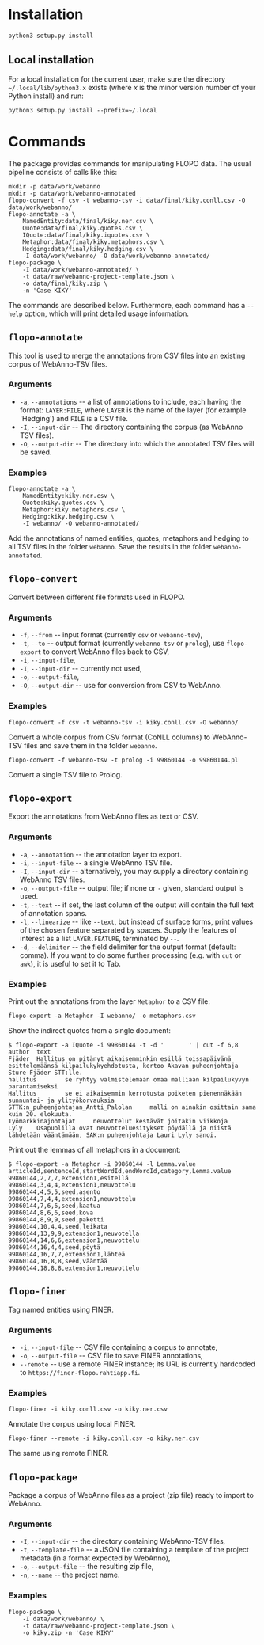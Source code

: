 # Installation

```
python3 setup.py install
```

## Local installation

For a local installation for the current user, make sure the directory
`~/.local/lib/python3.x` exists (where *x* is the minor version number of your
Python install) and run:

```
python3 setup.py install --prefix=~/.local
```

# Commands

The package provides commands for manipulating FLOPO data. The usual pipeline
consists of calls like this:
```
mkdir -p data/work/webanno
mkdir -p data/work/webanno-annotated
flopo-convert -f csv -t webanno-tsv -i data/final/kiky.conll.csv -O data/work/webanno/
flopo-annotate -a \
	NamedEntity:data/final/kiky.ner.csv \
	Quote:data/final/kiky.quotes.csv \
	IQuote:data/final/kiky.iquotes.csv \
	Metaphor:data/final/kiky.metaphors.csv \
	Hedging:data/final/kiky.hedging.csv \
	-I data/work/webanno/ -O data/work/webanno-annotated/
flopo-package \
	-I data/work/webanno-annotated/ \
	-t data/raw/webanno-project-template.json \
	-o data/final/kiky.zip \
	-n 'Case KIKY'
```

The commands are described below. Furthermore, each command has a `--help`
option, which will print detailed usage information.

## `flopo-annotate`

This tool is used to merge the annotations from CSV files into an existing
corpus of WebAnno-TSV files.

### Arguments

- `-a`, `--annotations` -- a list of annotations to include, each having the
  format: `LAYER:FILE`, where `LAYER` is the name of the layer (for example
  'Hedging') and `FILE` is a CSV file.
- `-I`, `--input-dir` -- The directory containing the corpus (as WebAnno TSV
  files).
- `-O`, `--output-dir` -- The directory into which the annotated TSV files will
  be saved.

### Examples

```
flopo-annotate -a \
	NamedEntity:kiky.ner.csv \
	Quote:kiky.quotes.csv \
	Metaphor:kiky.metaphors.csv \
	Hedging:kiky.hedging.csv \
	-I webanno/ -O webanno-annotated/
```

Add the annotations of named entities, quotes, metaphors and hedging to all TSV
files in the folder `webanno`. Save the results in the folder
`webanno-annotated`.

## `flopo-convert`

Convert between different file formats used in FLOPO.

### Arguments

- `-f`, `--from` -- input format (currently `csv` or `webanno-tsv`),
- `-t`, `--to` -- output format (currently `webanno-tsv` or `prolog`), use
  `flopo-export` to convert WebAnno files back to CSV,
- `-i`, `--input-file`,
- `-I`, `--input-dir` -- currently not used,
- `-o`, `--output-file`,
- `-O`, `--output-dir` -- use for conversion from CSV to WebAnno.

### Examples

```
flopo-convert -f csv -t webanno-tsv -i kiky.conll.csv -O webanno/
```

Convert a whole corpus from CSV format (CoNLL columns) to WebAnno-TSV files and
save them in the folder `webanno`.

```
flopo-convert -f webanno-tsv -t prolog -i 99860144 -o 99860144.pl
```

Convert a single TSV file to Prolog.

## `flopo-export`

Export the annotations from WebAnno files as text or CSV.

### Arguments

- `-a`, `--annotation` -- the annotation layer to export.
- `-i`, `--input-file` -- a single WebAnno TSV file.
- `-I`, `--input-dir` -- alternatively, you may supply a directory containing
  WebAnno TSV files.
- `-o`, `--output-file` -- output file; if none or `-` given, standard output
  is used.
- `-t`, `--text` -- if set, the last column of the output will contain the full
  text of annotation spans.
- `-l`, `--linearize` -- like `--text`, but instead of surface forms, print
  values of the chosen feature separated by spaces. Supply the features of
  interest as a list `LAYER.FEATURE`, terminated by `--`.
- `-d`, `--delimiter` -- the field delimiter for the output format (default:
  comma). If you want to do some further processing (e.g. with `cut` or `awk`),
  it is useful to set it to Tab.

### Examples


Print out the annotations from the layer `Metaphor` to a CSV file:

```
flopo-export -a Metaphor -I webanno/ -o metaphors.csv
```

Show the indirect quotes from a single document:

```
$ flopo-export -a IQuote -i 99860144 -t -d '       ' | cut -f 6,8
author  text
Fjäder  Hallitus on pitänyt aikaisemminkin esillä toissapäivänä esittelemäänsä kilpailukykyehdotusta, kertoo Akavan puheenjohtaja Sture Fjäder STT:lle.
hallitus        se ryhtyy valmistelemaan omaa malliaan kilpailukyvyn parantamiseksi
Hallitus        se ei aikaisemmin kerrotusta poiketen pienennäkään sunnuntai- ja ylityökorvauksia
STTK:n_puheenjohtajan_Antti_Palolan     malli on ainakin osittain sama kuin 20. elokuuta.
Työmarkkinajohtajat     neuvottelut kestävät joitakin viikkoja
Lyly    Osapuolilla ovat neuvotteluesitykset pöydällä ja niistä lähdetään vääntämään, SAK:n puheenjohtaja Lauri Lyly sanoi.
```

Print out the lemmas of all metaphors in a document:

```
$ flopo-export -a Metaphor -i 99860144 -l Lemma.value
articleId,sentenceId,startWordId,endWordId,category,Lemma.value
99860144,2,7,7,extension1,esitellä
99860144,3,4,4,extension1,neuvottelu
99860144,4,5,5,seed,asento
99860144,7,4,4,extension1,neuvottelu
99860144,7,6,6,seed,kaatua
99860144,8,6,6,seed,kova
99860144,8,9,9,seed,paketti
99860144,10,4,4,seed,leikata
99860144,13,9,9,extension1,neuvotella
99860144,14,6,6,extension1,neuvottelu
99860144,16,4,4,seed,pöytä
99860144,16,7,7,extension1,lähteä
99860144,16,8,8,seed,vääntää
99860144,18,8,8,extension1,neuvottelu
```

## `flopo-finer`

Tag named entities using FINER.

### Arguments

- `-i`, `--input-file` -- CSV file containing a corpus to annotate,
- `-o`, `--output-file` -- CSV file to save FINER annotations,
- `--remote` -- use a remote FINER instance; its URL is currently hardcoded to
  `https://finer-flopo.rahtiapp.fi`.

### Examples

```
flopo-finer -i kiky.conll.csv -o kiky.ner.csv
```

Annotate the corpus using local FINER.

```
flopo-finer --remote -i kiky.conll.csv -o kiky.ner.csv
```

The same using remote FINER.

## `flopo-package`

Package a corpus of WebAnno files as a project (zip file) ready to import to
WebAnno.

### Arguments

- `-I`, `--input-dir` -- the directory containing WebAnno-TSV files,
- `-t`, `--template-file` -- a JSON file containing a template of the project
  metadata (in a format expected by WebAnno),
- `-o`, `--output-file` -- the resulting zip file,
- `-n`, `--name` -- the project name.

### Examples

```
flopo-package \
	-I data/work/webanno/ \
	-t data/raw/webanno-project-template.json \
	-o kiky.zip -n 'Case KIKY'
```

